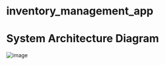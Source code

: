 # inventory_management_app

# System Architecture Diagram

![image](https://github.com/AbdulSammad1/Invertory_management_app/assets/131195795/ba4c5d6c-c3ef-4f2f-b681-1f3892a535fe)
